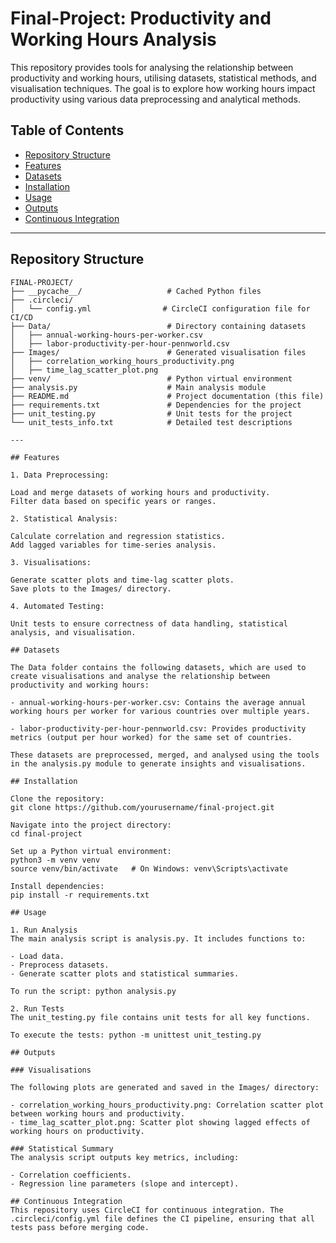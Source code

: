 # Final-Project: Productivity and Working Hours Analysis

This repository provides tools for analysing the relationship between productivity and working hours, utilising datasets, statistical methods, and visualisation techniques. The goal is to explore how working hours impact productivity using various data preprocessing and analytical methods.

## Table of Contents
- [Repository Structure](#repository-structure)
- [Features](#features)
- [Datasets](#datasets)
- [Installation](#installation)
- [Usage](#usage)
- [Outputs](#outputs)
- [Continuous Integration](#continuous-integration)

---

## Repository Structure

```plaintext
FINAL-PROJECT/
├── __pycache__/                   # Cached Python files
├── .circleci/
│   └── config.yml                # CircleCI configuration file for CI/CD
├── Data/                          # Directory containing datasets
│   ├── annual-working-hours-per-worker.csv
│   ├── labor-productivity-per-hour-pennworld.csv
├── Images/                        # Generated visualisation files
│   ├── correlation_working_hours_productivity.png
│   ├── time_lag_scatter_plot.png
├── venv/                          # Python virtual environment
├── analysis.py                    # Main analysis module
├── README.md                      # Project documentation (this file)
├── requirements.txt               # Dependencies for the project
├── unit_testing.py                # Unit tests for the project
└── unit_tests_info.txt            # Detailed test descriptions

---

## Features

1. Data Preprocessing:

Load and merge datasets of working hours and productivity.
Filter data based on specific years or ranges.

2. Statistical Analysis:

Calculate correlation and regression statistics.
Add lagged variables for time-series analysis.

3. Visualisations:

Generate scatter plots and time-lag scatter plots.
Save plots to the Images/ directory.

4. Automated Testing:

Unit tests to ensure correctness of data handling, statistical analysis, and visualisation.

## Datasets

The Data folder contains the following datasets, which are used to create visualisations and analyse the relationship between productivity and working hours:

- annual-working-hours-per-worker.csv: Contains the average annual working hours per worker for various countries over multiple years.

- labor-productivity-per-hour-pennworld.csv: Provides productivity metrics (output per hour worked) for the same set of countries.

These datasets are preprocessed, merged, and analysed using the tools in the analysis.py module to generate insights and visualisations.

## Installation

Clone the repository:
git clone https://github.com/yourusername/final-project.git

Navigate into the project directory:
cd final-project

Set up a Python virtual environment:
python3 -m venv venv
source venv/bin/activate   # On Windows: venv\Scripts\activate

Install dependencies:
pip install -r requirements.txt

## Usage

1. Run Analysis
The main analysis script is analysis.py. It includes functions to:

- Load data.
- Preprocess datasets.
- Generate scatter plots and statistical summaries.

To run the script: python analysis.py

2. Run Tests
The unit_testing.py file contains unit tests for all key functions. 

To execute the tests: python -m unittest unit_testing.py

## Outputs

### Visualisations

The following plots are generated and saved in the Images/ directory:

- correlation_working_hours_productivity.png: Correlation scatter plot between working hours and productivity.
- time_lag_scatter_plot.png: Scatter plot showing lagged effects of working hours on productivity.

### Statistical Summary
The analysis script outputs key metrics, including:

- Correlation coefficients.
- Regression line parameters (slope and intercept).

## Continuous Integration
This repository uses CircleCI for continuous integration. The .circleci/config.yml file defines the CI pipeline, ensuring that all tests pass before merging code.

